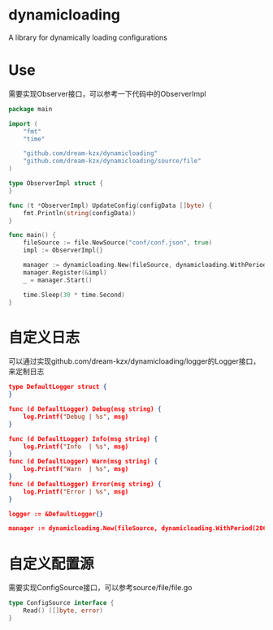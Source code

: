 # dynamicloading

A library for dynamically loading configurations

# Use
需要实现Observer接口，可以参考一下代码中的ObserverImpl
```go
package main

import (
	"fmt"
	"time"

	"github.com/dream-kzx/dynamicloading"
	"github.com/dream-kzx/dynamicloading/source/file"
)

type ObserverImpl struct {
}

func (t *ObserverImpl) UpdateConfig(configData []byte) {
	fmt.Println(string(configData))
}

func main() {
	fileSource := file.NewSource("conf/conf.json", true)
	impl := ObserverImpl{}

	manager := dynamicloading.New(fileSource, dynamicloading.WithPeriod(2000))
	manager.Register(&impl)
	_ = manager.Start()

	time.Sleep(30 * time.Second)
}
```

# 自定义日志
可以通过实现github.com/dream-kzx/dynamicloading/logger的Logger接口，来定制日志
```json
type DefaultLogger struct {
}

func (d DefaultLogger) Debug(msg string) {
	log.Printf("Debug | %s", msg)
}

func (d DefaultLogger) Info(msg string) {
	log.Printf("Info  | %s", msg)
}
func (d DefaultLogger) Warn(msg string) {
	log.Printf("Warn  | %s", msg)
}
func (d DefaultLogger) Error(msg string) {
	log.Printf("Error | %s", msg)
}

logger := &DefaultLogger{}

manager := dynamicloading.New(fileSource, dynamicloading.WithPeriod(2000), dynamicloading.WithLogger(logger))
```

# 自定义配置源
需要实现ConfigSource接口，可以参考source/file/file.go
```go
type ConfigSource interface {
	Read() ([]byte, error)
}
```



